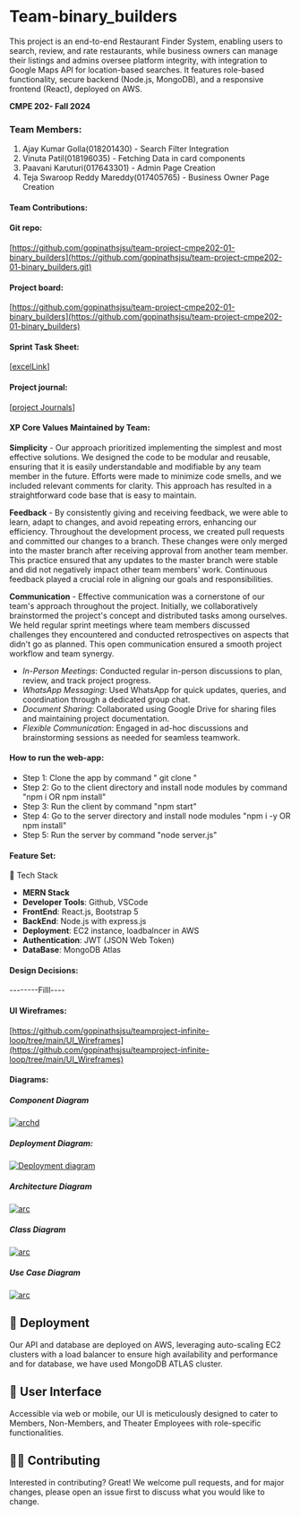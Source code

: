 
# Team-binary_builders
This project is an end-to-end Restaurant Finder System, enabling users to search, review, and rate restaurants, while business owners can manage their listings and admins oversee platform integrity, with integration to Google Maps API for location-based searches. It features role-based functionality, secure backend (Node.js, MongoDB), and a responsive frontend (React), deployed on AWS.

**CMPE 202- Fall 2024**

### Team Members:

1.  Ajay Kumar Golla(018201430) - Search Filter Integration
2.  Vinuta Patil(018196035) - Fetching Data in card components
3.  Paavani Karuturi(017643301) - Admin Page Creation
4.  Teja Swaroop Reddy Mareddy(017405765) - Business Owner Page Creation

#### [](https://github.com/gopinathsjsu/team-project-cmpe202-01-binary_builders#TeamContributions)Team Contributions:


#### [](https://github.com/gopinathsjsu/team-project-cmpe202-01-binary_builders#git-repo)Git repo:

[https://github.com/gopinathsjsu/team-project-cmpe202-01-binary_builders](https://github.com/gopinathsjsu/team-project-cmpe202-01-binary_builders.git)

#### [](https://github.com/gopinathsjsu/team-project-cmpe202-01-binary_builders)Project board:

[https://github.com/gopinathsjsu/team-project-cmpe202-01-binary_builders](https://github.com/gopinathsjsu/team-project-cmpe202-01-binary_builders)

#### []()Sprint Task Sheet:

[[excelLink]()]
#### []()Project journal:

[[project Journals]()]

#### [](https://github.com/gopinathsjsu/teamproject-infinite-loop#xp-values)XP Core Values Maintained by Team:

**Simplicity** -
Our approach prioritized implementing the simplest and most effective solutions. We designed the code to be modular and reusable, ensuring that it is easily understandable and modifiable by any team member in the future. Efforts were made to minimize code smells, and we included relevant comments for clarity. This approach has resulted in a straightforward code base that is easy to maintain.

**Feedback** -
By consistently giving and receiving feedback, we were able to learn, adapt to changes, and avoid repeating errors, enhancing our efficiency. Throughout the development process, we created pull requests and committed our changes to a branch. These changes were only merged into the master branch after receiving approval from another team member. This practice ensured that any updates to the master branch were stable and did not negatively impact other team members' work. Continuous feedback played a crucial role in aligning our goals and responsibilities.

**Communication** -
Effective communication was a cornerstone of our team's approach throughout the project. Initially, we collaboratively brainstormed the project's concept and distributed tasks among ourselves. We held regular sprint meetings where team members discussed challenges they encountered and conducted retrospectives on aspects that didn't go as planned. This open communication ensured a smooth project workflow and team synergy.  

- *In-Person Meetings*: Conducted regular in-person discussions to plan, review, and track project progress.  
- *WhatsApp Messaging*: Used WhatsApp for quick updates, queries, and coordination through a dedicated group chat.  
- *Document Sharing*: Collaborated using Google Drive for sharing files and maintaining project documentation.  
- *Flexible Communication*: Engaged in ad-hoc discussions and brainstorming sessions as needed for seamless teamwork.

#### [](https://github.com/gopinathsjsu/teamproject-infinite-loop#how-to-run-the-web-app)How to run the web-app:

-   Step 1: Clone the app by command " git clone "
-  Step 2: Go to the client directory and install node modules by command "npm i OR npm install"
-   Step 3: Run the client by command "npm start"
-   Step 4: Go to the server directory and install node modules "npm i -y OR npm install"
-   Step 5: Run the server by command "node server.js"


#### [](https://github.com/gopinathsjsu/teamproject-infinite-loop#feature-set)Feature Set:

 🌟 Tech Stack
- **MERN Stack**
- **Developer Tools**: Github, VSCode
- **FrontEnd**: React.js, Bootstrap 5
- **BackEnd**: Node.js with express.js
- **Deployment**: EC2 instance, loadbalncer in AWS
- **Authentication**: JWT (JSON Web Token)
- **DataBase**: MongoDB Atlas


#### [](https://github.com/gopinathsjsu/teamproject-infinite-loop#design-decisions)Design Decisions:

--------Filll----

#### [](https://github.com/gopinathsjsu/teamproject-infinite-loop#ui-wireframes)UI Wireframes:

[https://github.com/gopinathsjsu/teamproject-infinite-loop/tree/main/UI_Wireframes](https://github.com/gopinathsjsu/teamproject-infinite-loop/tree/main/UI_Wireframes)

#### [](https://github.com/gopinathsjsu/teamproject-infinite-loop#diagrams)Diagrams:

##### [](https://github.com/gopinathsjsu/team-project-cmpe202-01-binary_builders/blob/main/docs/diagrams/Component_diagram.jpeg)Component Diagram

[![archd](https://github.com/gopinathsjsu/team-project-cmpe202-01-binary_builders/blob/main/docs/diagrams/Component_diagram.jpeg)](https://github.com/gopinathsjsu/team-project-cmpe202-01-binary_builders/blob/main/docs/diagrams/Component_diagram.jpeg)

##### [](https://github.com/gopinathsjsu/team-project-cmpe202-01-binary_builders/blob/main/docs/diagrams/Deployment%20Diagram.jpeg)Deployment Diagram:

[![Deployment diagram](https://github.com/gopinathsjsu/team-project-cmpe202-01-binary_builders/blob/main/docs/diagrams/Deployment%20Diagram.jpeg)](https://github.com/gopinathsjsu/team-project-cmpe202-01-binary_builders/blob/main/docs/diagrams/Deployment%20Diagram.jpeg)


##### [](https://github.com/gopinathsjsu/team-project-cmpe202-01-binary_builders/blob/main/docs/diagrams/Architecture%20Diagram.jpeg)Architecture Diagram
[![arc](https://github.com/gopinathsjsu/team-project-cmpe202-01-binary_builders/blob/main/docs/diagrams/Architecture%20Diagram.jpeg)](https://github.com/gopinathsjsu/team-project-cmpe202-01-binary_builders/blob/main/docs/diagrams/Architecture%20Diagram.jpeg)


##### [](https://github.com/gopinathsjsu/team-project-cmpe202-01-binary_builders/blob/main/docs/diagrams/Class%20Diagram.jpeg)Class Diagram
[![arc](https://github.com/gopinathsjsu/team-project-cmpe202-01-binary_builders/blob/main/docs/diagrams/Class%20Diagram.jpeg)](https://github.com/gopinathsjsu/team-project-cmpe202-01-binary_builders/blob/main/docs/diagrams/Class%20Diagram.jpeg)

##### [](https://github.com/gopinathsjsu/team-project-cmpe202-01-binary_builders/blob/main/docs/diagrams/usecase.png)Use Case Diagram
[![arc](https://github.com/gopinathsjsu/team-project-cmpe202-01-binary_builders/blob/main/docs/diagrams/usecase.png)](https://github.com/gopinathsjsu/team-project-cmpe202-01-binary_builders/blob/main/docs/diagrams/usecase.png)

## 🚀 Deployment

Our API and database are deployed on AWS, leveraging auto-scaling EC2 clusters with a load balancer to ensure high availability and performance and for database, we have used MongoDB ATLAS cluster.

## 📲 User Interface

Accessible via web or mobile, our UI is meticulously designed to cater to Members, Non-Members, and Theater Employees with role-specific functionalities.


## 🧑‍💻 Contributing

Interested in contributing? Great! We welcome pull requests, and for major changes, please open an issue first to discuss what you would like to change.


